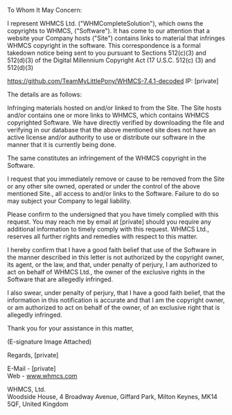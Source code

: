 To Whom It May Concern:

I represent WHMCS Ltd. ("WHMCompleteSolution"), which owns the copyrights to WHMCS, ("Software"). It has come to our attention that a website your Company hosts ("Site") contains links to material that infringes WHMCS copyright in the software. This correspondence is a formal takedown notice being sent to you pursuant to Sections 512(c)(3) and 512(d)(3) of the Digital Millennium Copyright Act (17 U.S.C. 512(c) (3) and 512(d)(3)

https://github.com/TeamMyLittlePony/WHMCS-7.4.1-decoded IP: [private]  

The details are as follows:

Infringing materials hosted on and/or linked to from the Site. The Site hosts and/or contains one or more links to WHMCS, which contains WHMCS copyrighted Software. We have directly verified by downloading the file and verifying in our database that the above mentioned site does not have an active license and/or authority to use or distribute our software in the manner that it is currently being done.

The same constitutes an infringement of the WHMCS copyright in the Software.

I request that you immediately remove or cause to be removed from the Site or any other site owned, operated or under the control of the above mentioned Site., all access to and/or links to the Software. Failure to do so may subject your Company to legal liability.

Please confirm to the undersigned that you have timely complied with this request. You may reach me by email at [private] should you require any additional information to timely comply with this request. WHMCS Ltd., reserves all further rights and remedies with respect to this matter.

I hereby confirm that I have a good faith belief that use of the Software in the manner described in this letter is not authorized by the copyright owner, its agent, or the law, and that,
under penalty of perjury, I am authorized to act on behalf of WHMCS Ltd., the owner of the exclusive rights in the Software that are allegedly infringed.

I also swear, under penalty of perjury, that I have a good faith belief, that the information in this notification is accurate and that I am the copyright owner, or am authorized to act on
behalf of the owner, of an exclusive right that is allegedly infringed.

Thank you for your assistance in this matter,

(E-signature Image Attached)

Regards,
[private]  

E-Mail - [private]  
Web - www.whmcs.com  

WHMCS, Ltd.  
Woodside House, 4 Broadway Avenue, Giffard Park, Milton Keynes, MK14 5QF, United Kingdom
